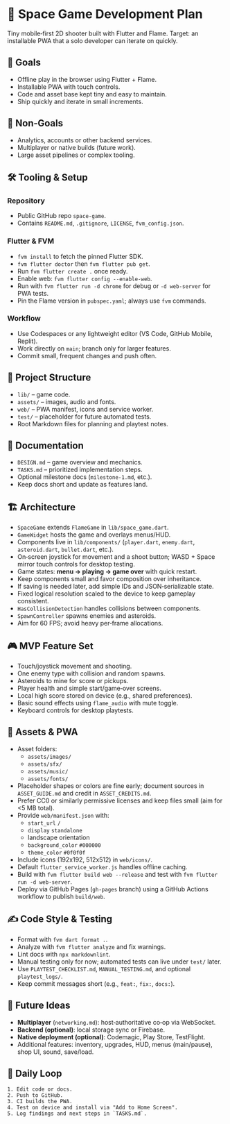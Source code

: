 # 🚀 Space Game Development Plan

Tiny mobile‑first 2D shooter built with Flutter and Flame.
Target: an installable PWA that a solo developer can iterate on quickly.

## 🎯 Goals

- Offline play in the browser using Flutter + Flame.
- Installable PWA with touch controls.
- Code and asset base kept tiny and easy to maintain.
- Ship quickly and iterate in small increments.

## 🚫 Non‑Goals

- Analytics, accounts or other backend services.
- Multiplayer or native builds (future work).
- Large asset pipelines or complex tooling.

## 🛠️ Tooling & Setup

### Repository

- Public GitHub repo `space-game`.
- Contains `README.md`, `.gitignore`, `LICENSE`, `fvm_config.json`.

### Flutter & FVM

- `fvm install` to fetch the pinned Flutter SDK.
- `fvm flutter doctor` then `fvm flutter pub get`.
- Run `fvm flutter create .` once ready.
- Enable web: `fvm flutter config --enable-web`.
- Run with `fvm flutter run -d chrome` for debug or `-d web-server` for PWA tests.
- Pin the Flame version in `pubspec.yaml`; always use `fvm` commands.

### Workflow

- Use Codespaces or any lightweight editor (VS Code, GitHub Mobile, Replit).
- Work directly on `main`; branch only for larger features.
- Commit small, frequent changes and push often.

## 📂 Project Structure

- `lib/` – game code.
- `assets/` – images, audio and fonts.
- `web/` – PWA manifest, icons and service worker.
- `test/` – placeholder for future automated tests.
- Root Markdown files for planning and playtest notes.

## 🧾 Documentation

- `DESIGN.md` – game overview and mechanics.
- `TASKS.md` – prioritized implementation steps.
- Optional milestone docs (`milestone-1.md`, etc.).
- Keep docs short and update as features land.

## 🏗️ Architecture

- `SpaceGame` extends `FlameGame` in `lib/space_game.dart`.
- `GameWidget` hosts the game and overlays menus/HUD.
- Components live in `lib/components/`
  (`player.dart`, `enemy.dart`, `asteroid.dart`, `bullet.dart`, etc.).
- On‑screen joystick for movement and a shoot button;
  WASD + Space mirror touch controls for desktop testing.
- Game states: **menu → playing → game over** with quick restart.
- Keep components small and favor composition over inheritance.
- If saving is needed later, add simple IDs and JSON‑serializable state.
- Fixed logical resolution scaled to the device to keep gameplay consistent.
- `HasCollisionDetection` handles collisions between components.
- `SpawnController` spawns enemies and asteroids.
- Aim for 60 FPS; avoid heavy per‑frame allocations.

## 🎮 MVP Feature Set

- Touch/joystick movement and shooting.
- One enemy type with collision and random spawns.
- Asteroids to mine for score or pickups.
- Player health and simple start/game‑over screens.
- Local high score stored on device (e.g., shared preferences).
- Basic sound effects using `flame_audio` with mute toggle.
- Keyboard controls for desktop playtests.

## 🎨 Assets & PWA

- Asset folders:
  - `assets/images/`
  - `assets/sfx/`
  - `assets/music/`
  - `assets/fonts/`
- Placeholder shapes or colors are fine early;
  document sources in `ASSET_GUIDE.md` and
  credit in `ASSET_CREDITS.md`.
- Prefer CC0 or similarly permissive licenses and keep files small
  (aim for <5 MB total).
- Provide `web/manifest.json` with:
  - `start_url` `/`
  - `display` `standalone`
  - landscape orientation
  - `background_color` `#000000`
  - `theme_color` `#0f0f0f`
- Include icons (192x192, 512x512) in `web/icons/`.
- Default `flutter_service_worker.js` handles offline caching.
- Build with `fvm flutter build web --release` and test with
  `fvm flutter run -d web-server`.
- Deploy via GitHub Pages (`gh-pages` branch)
  using a GitHub Actions workflow to publish `build/web`.

## ✍️ Code Style & Testing

- Format with `fvm dart format .`.
- Analyze with `fvm flutter analyze` and fix warnings.
- Lint docs with `npx markdownlint`.
- Manual testing only for now; automated tests can live under `test/` later.
- Use `PLAYTEST_CHECKLIST.md`, `MANUAL_TESTING.md`,
  and optional `playtest_logs/`.
- Keep commit messages short (e.g., `feat:`, `fix:`, `docs:`).

## 🔮 Future Ideas

- **Multiplayer** (`networking.md`):
  host‑authoritative co‑op via WebSocket.
- **Backend (optional)**:
  local storage sync or Firebase.
- **Native deployment (optional)**:
  Codemagic, Play Store, TestFlight.
- Additional features:
  inventory, upgrades, HUD, menus (main/pause),
  shop UI, sound, save/load.

## 🔁 Daily Loop

```text
1. Edit code or docs.
2. Push to GitHub.
3. CI builds the PWA.
4. Test on device and install via "Add to Home Screen".
5. Log findings and next steps in `TASKS.md`.
```
